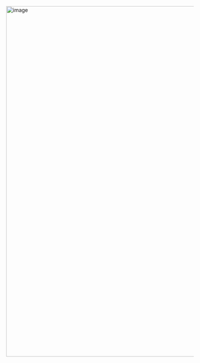 <img width="944" alt="image" src="https://github.com/Happyrawat15/Promax/assets/153271273/1a36d205-51f0-42d6-b659-d83183088c67">
